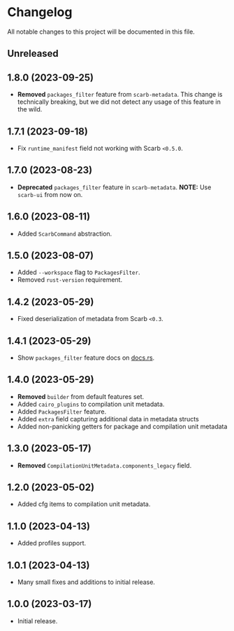 # Changelog

All notable changes to this project will be documented in this file.

## Unreleased

## 1.8.0 (2023-09-25)
- **Removed** `packages_filter` feature from `scarb-metadata`. This change is technically breaking, but we did not detect any usage of this feature in the wild.

## 1.7.1 (2023-09-18)
- Fix `runtime_manifest` field not working with Scarb `<0.5.0`.

## 1.7.0 (2023-08-23)
- **Deprecated** `packages_filter` feature in `scarb-metadata`. **NOTE:** Use `scarb-ui` from now on.

## 1.6.0 (2023-08-11)
- Added `ScarbCommand` abstraction.

## 1.5.0 (2023-08-07)
- Added `--workspace` flag to `PackagesFilter`.
- Removed `rust-version` requirement.

## 1.4.2 (2023-05-29)
- Fixed deserialization of metadata from Scarb `<0.3`.

## 1.4.1 (2023-05-29)
- Show `packages_filter` feature docs on [docs.rs](https://docs.rs).

## 1.4.0 (2023-05-29)
- **Removed** `builder` from default features set.
- Added `cairo_plugins` to compilation unit metadata.
- Added `PackagesFilter` feature.
- Added `extra` field capturing additional data in metadata structs
- Added non-panicking getters for package and compilation unit metadata

## 1.3.0 (2023-05-17)
- **Removed** `CompilationUnitMetadata.components_legacy` field.

## 1.2.0 (2023-05-02)
- Added cfg items to compilation unit metadata.

## 1.1.0 (2023-04-13)
- Added profiles support.

## 1.0.1 (2023-04-13)
- Many small fixes and additions to initial release.

## 1.0.0 (2023-03-17)
- Initial release.
